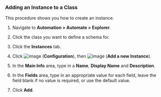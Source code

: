 ### Adding an Instance to a Class

This procedure shows you how to create an instance.

1.  Navigate to **Automation > Automate > Explorer**.

2.  Click the class you want to define a schema for.

3.  Click the **Instances** tab.

4.  Click ![image](../images/1847.png) (**Configuration**), then
    ![image](../images/1862.png) (**Add a new Instance**).

5.  In the **Main Info** area, type in a **Name**, **Display Name** and
    **Description**.

6.  In the **Fields** area, type in an appropriate value for each field,
    leave the field blank if no value is required, or use the default
    value.

7.  Click **Add**.
